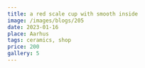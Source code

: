 ```yaml
---
title: a red scale cup with smooth inside
image: /images/blogs/205
date: 2023-01-16
place: Aarhus
tags: ceramics, shop
price: 200
gallery: 5
---
```

